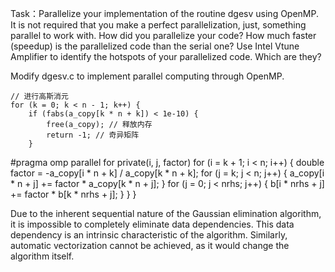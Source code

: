 Task：Parallelize your implementation of the routine dgesv using OpenMP. It is not required that you make a perfect parallelization, just, something parallel to work with. How did you parallelize your code? How much faster (speedup) is the parallelized code than the serial one?
Use Intel Vtune Amplifier to identify the hotspots of your parallelized code. Which are they?


Modify dgesv.c to implement parallel computing through OpenMP.

    // 进行高斯消元
    for (k = 0; k < n - 1; k++) {
        if (fabs(a_copy[k * n + k]) < 1e-10) {
            free(a_copy); // 释放内存
            return -1; // 奇异矩阵
        }
#pragma omp parallel for private(i, j, factor)
        for (i = k + 1; i < n; i++) {
            double factor = -a_copy[i * n + k] / a_copy[k * n + k];
            for (j = k; j < n; j++) {
                a_copy[i * n + j] += factor * a_copy[k * n + j];
            }
            for (j = 0; j < nrhs; j++) {
                b[i * nrhs + j] += factor * b[k * nrhs + j];
            }
        }
    }


Due to the inherent sequential nature of the Gaussian elimination algorithm, it is impossible to completely eliminate data dependencies. This data dependency is an intrinsic characteristic of the algorithm. Similarly, automatic vectorization cannot be achieved, as it would change the algorithm itself.